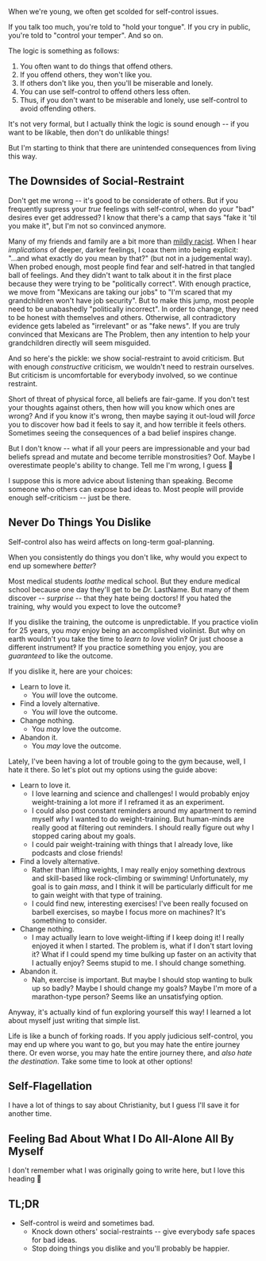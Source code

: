 
When we're young, we often get scolded for self-control issues.

If you talk too much, you're told to "hold your tongue". If you cry in public, you're told to "control your temper". And so on.

The logic is something as follows:
1. You often want to do things that offend others.
2. If you offend others, they won't like you.
3. If others don't like you, then you'll be miserable and lonely.
4. You can use self-control to offend others less often.
5. Thus, if you don't want to be miserable and lonely, use self-control to avoid offending others.

It's not very formal, but I actually think the logic is sound enough -- if you want to be likable, then don't do unlikable things!

But I'm starting to think that there are unintended consequences from living this way.

## The Downsides of Social-Restraint

Don't get me wrong -- it's good to be considerate of others. But if you frequently supress your _true_ feelings with self-control, when do your "bad" desires ever get addressed? I know that there's a camp that says "fake it 'til you make it", but I'm not so convinced anymore.

Many of my friends and family are a bit more than [mildly racist](https://youtu.be/yzh7RtIJKZk?t=60). When I hear _implications_ of deeper, darker feelings, I coax them into being explicit: "...and what exactly do you mean by that?" (but not in a judgemental way). When probed enough, most people find fear and self-hatred in that tangled ball of feelings. And they didn't want to talk about it in the first place because they were trying to be "politically correct".
With enough practice, we move from "Mexicans are taking our jobs" to "I'm scared that my grandchildren won't have job security". But to make this jump, most people need to be unabashedly "politically incorrect". In order to change, they need to be honest with themselves and others. Otherwise, all contradictory evidence gets labeled as "irrelevant" or as "fake news". If you are truly convinced that Mexicans are The Problem, then any intention to help your grandchildren directly will seem misguided.

And so here's the pickle: we show social-restraint to avoid criticism. But with enough _constructive_ criticism, we wouldn't need to restrain ourselves. But criticism is uncomfortable for everybody involved, so we continue restraint.

Short of threat of physical force, all beliefs are fair-game. If you don't test your thoughts against others, then how will you know which ones are wrong? And if you know it's wrong, then maybe saying it out-loud will _force_ you to discover how bad it feels to say it, and how terrible it feels others. Sometimes seeing the consequences of a bad belief inspires change.

But I don't know -- what if all your peers are impressionable and your bad beliefs spread and mutate and become terrible monstrosities? Oof. Maybe I overestimate people's ability to change. Tell me I'm wrong, I guess 💁

I suppose this is more advice about listening than speaking. Become someone who others can expose bad ideas to. Most people will provide enough self-criticism -- just be there.


## Never Do Things You Dislike

Self-control also has weird affects on long-term goal-planning.

When you consistently do things you don't like, why would you expect to end up somewhere _better_?

Most medical students _loathe_ medical school. But they endure medical school because one day they'll get to be _Dr._ LastName. But many of them discover -- _surprise_ -- that they hate being doctors! If you hated the training, why would you expect to love the outcome‽

If you dislike the training, the outcome is unpredictable. If you practice violin for 25 years, you _may_ enjoy being an accomplished violinist. But why on earth wouldn't you take the time to _learn to love_ violin‽ Or just choose a different instrument‽ If you practice something you enjoy, you are _guaranteed_ to like the outcome.

If you dislike it, here are your choices:
- Learn to love it.
  - You _will_ love the outcome.
- Find a lovely alternative.
  - You _will_ love the outcome.
- Change nothing.
  - You _may_ love the outcome.
- Abandon it.
  - You _may_ love the outcome.

Lately, I've been having a lot of trouble going to the gym because, well, I hate it there. So let's plot out my options using the guide above:
- Learn to love it.
  - I love learning and science and challenges! I would probably enjoy weight-training a lot more if I reframed it as an experiment.
  - I could also post constant reminders around my apartment to remind myself _why_ I wanted to do weight-training. But human-minds are really good at filtering out reminders. I should really figure out why I stopped caring about my goals.
  - I could pair weight-training with things that I already love, like podcasts and close friends!
- Find a lovely alternative.
  - Rather than lifting weights, I may really enjoy something dextrous and skill-based like rock-climbing or swimming! Unfortunately, my goal is to gain _mass_, and I think it will be particularly difficult for me to gain weight with that type of training.
  - I could find new, interesting exercises! I've been really focused on barbell exercises, so maybe I focus more on machines? It's something to consider.
- Change nothing.
  - I may actually learn to love weight-lifting if I keep doing it! I really enjoyed it when I started. The problem is, what if I don't start loving it? What if I could spend my time bulking up faster on an activity that I actually enjoy? Seems stupid to me. I should change something.
- Abandon it.
  - Nah, exercise is important. But maybe I should stop wanting to bulk up so badly? Maybe I should change my goals? Maybe I'm more of a marathon-type person? Seems like an unsatisfying option.

Anyway, it's actually kind of fun exploring yourself this way! I learned a lot about myself just writing that simple list.

Life is like a bunch of forking roads. If you apply judicious self-control, you may end up where you want to go, but you may hate the entire journey there. Or even worse, you may hate the entire journey there, and _also hate the destination_. Take some time to look at other options!


## Self-Flagellation

I have a lot of things to say about Christianity, but I guess I'll save it for another time.

    
## Feeling Bad About What I Do All-Alone All By Myself

I don't remember what I was originally going to write here, but I love this heading 🐸


## TL;DR

- Self-control is weird and sometimes bad.
  - Knock down others' social-restraints -- give everybody safe spaces for bad ideas.
  - Stop doing things you dislike and you'll probably be happier.
